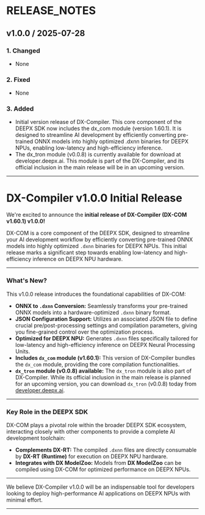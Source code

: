 # RELEASE_NOTES

## v1.0.0 / 2025-07-28
### 1. Changed
- None
### 2. Fixed
- None
### 3. Added
- Initial version release of DX-Compiler. This core component of the DEEPX SDK now includes the dx_com module (version 1.60.1). It is designed to streamline AI development by efficiently converting pre-trained ONNX models into highly optimized .dxnn binaries for DEEPX NPUs, enabling low-latency and high-efficiency inference.
- The dx_tron module (v0.0.8) is currently available for download at developer.deepx.ai. This module is part of the DX-Compiler, and its official inclusion in the main release will be in an upcoming version.

---

# DX-Compiler v1.0.0 Initial Release

We're excited to announce the **initial release of DX-Compiler (DX-COM v1.60.1) v1.0.0!**

DX-COM is a core component of the DEEPX SDK, designed to streamline your AI development workflow by efficiently converting pre-trained ONNX models into highly optimized `.dxnn` binaries for DEEPX NPUs. This initial release marks a significant step towards enabling low-latency and high-efficiency inference on DEEPX NPU hardware.

---

### What's New?

This v1.0.0 release introduces the foundational capabilities of DX-COM:

* **ONNX to `.dxnn` Conversion:** Seamlessly transforms your pre-trained ONNX models into a hardware-optimized `.dxnn` binary format.
* **JSON Configuration Support:** Utilizes an associated JSON file to define crucial pre/post-processing settings and compilation parameters, giving you fine-grained control over the optimization process.
* **Optimized for DEEPX NPU:** Generates `.dxnn` files specifically tailored for low-latency and high-efficiency inference on DEEPX Neural Processing Units.
* **Includes `dx_com` module (v1.60.1):** This version of DX-Compiler bundles the `dx_com` module, providing the core compilation functionalities.
* **`dx_tron` module (v0.0.8) available:** The `dx_tron` module is also part of DX-Compiler. While its official inclusion in the main release is planned for an upcoming version, you can download `dx_tron` (v0.0.8) today from [developer.deepx.ai](https://developer.deepx.ai).

---

### Key Role in the DEEPX SDK

DX-COM plays a pivotal role within the broader DEEPX SDK ecosystem, interacting closely with other components to provide a complete AI development toolchain:

* **Complements DX-RT:** The compiled `.dxnn` files are directly consumable by **DX-RT (Runtime)** for execution on DEEPX NPU hardware.
* **Integrates with DX ModelZoo:** Models from **DX ModelZoo** can be compiled using DX-COM for optimized performance on DEEPX NPUs.

---

We believe DX-Compiler v1.0.0 will be an indispensable tool for developers looking to deploy high-performance AI applications on DEEPX NPUs with minimal effort.

---